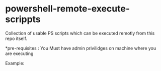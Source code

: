 # powershell-remote-execute-scrippts

Collection of usable PS scripts which can be executed remotly from this repo itself.

*pre-requisites : You Must have admin privilidges on machine where you are executing

Example:

```
```
